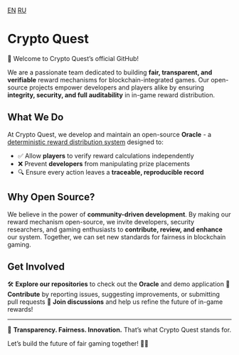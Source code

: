 [EN](README.md) [RU](README_ru.md)

# Crypto Quest

🚀 Welcome to Crypto Quest’s official GitHub!

We are a passionate team dedicated to building **fair, transparent, and verifiable** reward mechanisms for blockchain-integrated games. Our open-source projects empower developers and players alike by ensuring **integrity, security, and full auditability** in in-game reward distribution.

## What We Do

At Crypto Quest, we develop and maintain an open-source **Oracle** - a [deterministic reward distribution system](https://github.com/cqpbet/cqp-rewards) designed to:

- ✅ Allow **players** to verify reward calculations independently
- ❌ Prevent **developers** from manipulating prize placements
- 🔍 Ensure every action leaves a **traceable, reproducible record**


## Why Open Source?

We believe in the power of **community-driven development**. By making our reward mechanism open-source, we invite developers, security researchers, and gaming enthusiasts to **contribute, review, and enhance** our system. Together, we can set new standards for fairness in blockchain gaming.


## Get Involved

🛠 **Explore our repositories** to check out the **Oracle** and demo application
📌 **Contribute** by reporting issues, suggesting improvements, or submitting pull requests
💬 **Join discussions** and help us refine the future of in-game rewards!

---  

📜 **Transparency. Fairness. Innovation.** That’s what Crypto Quest stands for.

Let’s build the future of fair gaming together! 🚀💎
